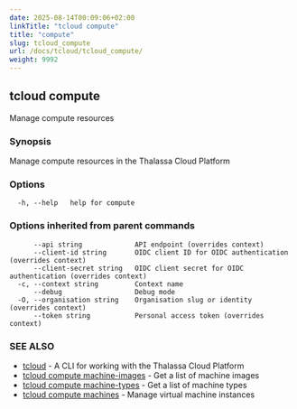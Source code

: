 ```yaml
---
date: 2025-08-14T00:09:06+02:00
linkTitle: "tcloud compute"
title: "compute"
slug: tcloud_compute
url: /docs/tcloud/tcloud_compute/
weight: 9992
---
```

## tcloud compute

Manage compute resources

### Synopsis

Manage compute resources in the Thalassa Cloud Platform

### Options

```
  -h, --help   help for compute
```

### Options inherited from parent commands

```
      --api string             API endpoint (overrides context)
      --client-id string       OIDC client ID for OIDC authentication (overrides context)
      --client-secret string   OIDC client secret for OIDC authentication (overrides context)
  -c, --context string         Context name
      --debug                  Debug mode
  -O, --organisation string    Organisation slug or identity (overrides context)
      --token string           Personal access token (overrides context)
```

### SEE ALSO

* [tcloud](/docs/tcloud/tcloud/)	 - A CLI for working with the Thalassa Cloud Platform
* [tcloud compute machine-images](/docs/tcloud/tcloud_compute_machine-images/)	 - Get a list of machine images
* [tcloud compute machine-types](/docs/tcloud/tcloud_compute_machine-types/)	 - Get a list of machine types
* [tcloud compute machines](/docs/tcloud/tcloud_compute_machines/)	 - Manage virtual machine instances

